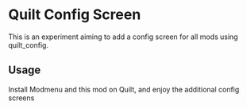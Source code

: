 # Quilt Config Screen

This is an experiment aiming to add a config screen for all mods using quilt_config.

## Usage

Install Modmenu and this mod on Quilt, and enjoy the additional config screens
